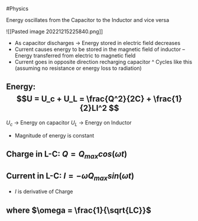 #Physics 

Energy oscillates from the Capacitor to the Inductor and vice versa

![[Pasted image 20221215225840.png]]
- As capacitor discharges → Energy stored in electric field decreases
- Current causes energy to be stored in the magnetic field of inductor
	– Energy transferred from electric to magnetic field
- Current goes in opposite direction recharging capacitor
^ Cycles like this (assuming no resistance or energy loss to radiation)

## Energy: $$U = U_c + U_L = \frac{Q^2}{2C} + \frac{1}{2}LI^2 $$
$U_c$ → Energy on capacitor
$U_L$ → Energy on Inductor
- Magnitude of energy is constant

## Charge in L-C: $Q = Q_{max} cos(\omega t)$
## Current in L-C: $I = -\omega Q_{max} sin(\omega t)$
- $I$ is derivative of Charge

## where $\omega = \frac{1}{\sqrt{LC}}$